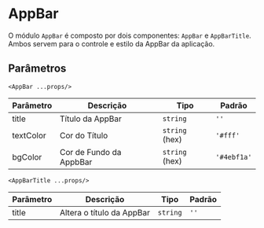 # AppBar

O módulo `AppBar` é composto por dois componentes: `AppBar` e `AppBarTitle`. Ambos servem para o controle e estilo da AppBar da aplicação.

<!-- @example ./example/Example.html -->

## Parâmetros

`<AppBar ...props/>`

| Parâmetro | Descrição           | Tipo            | Padrão    |
|-----------|---------------------|-----------------|-----------|
| title     | Título da AppBar    | `string`          | `''`        |
| textColor | Cor do Título       | `string` (hex)    | `'#fff'`    |
| bgColor   | Cor de Fundo da AppbBar| `string` (hex) | `'#4ebf1a'` |


`<AppBarTitle ...props/>`

| Parâmetro | Descrição                    | Tipo            | Padrão    |
|-----------|------------------------------|-----------------|-----------|
| title     | Altera o título da AppBar    | `string`        | `''`      |
